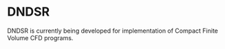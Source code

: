 # DNDSR 

DNDSR is currently being developed for implementation of Compact Finite Volume CFD programs.





